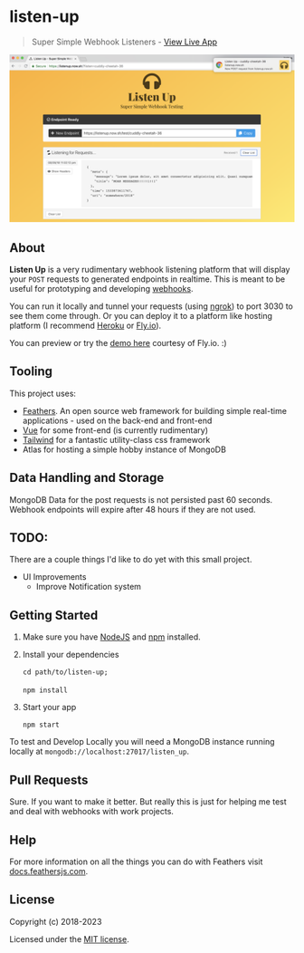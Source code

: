 # listen-up

> Super Simple Webhook Listeners - [View Live App](https://heylistenup.app/)

![Listen Up Screenshot](listen-up.png)

## About

**Listen Up** is a very rudimentary webhook listening platform that will display your `POST` requests to generated endpoints in realtime. This is meant to be useful for prototyping and developing [webhooks](https://en.wikipedia.org/wiki/Webhook).

You can run it locally and tunnel your requests (using [ngrok](https://ngrok.com/)) to port 3030 to see them come through. Or you can deploy it to a platform like hosting platform (I recommend [Heroku](https://heroku.com) or [Fly.io](fly.io)).

You can preview or try the [demo here](https://heylistenup.app/) courtesy of Fly.io. :)

## Tooling

This project uses:

- [Feathers](http://feathersjs.com). An open source web framework for building simple real-time applications - used on the back-end and front-end
- [Vue](https://vuejs.org) for some front-end (is currently rudimentary)
- [Tailwind](https://tailwindcss.com) for a fantastic utility-class css framework
- Atlas for hosting a simple hobby instance of MongoDB

## Data Handling and Storage

MongoDB Data for the post requests is not persisted past 60 seconds. Webhook endpoints will expire after 48 hours if they are not used.

## TODO:

There are a couple things I'd like to do yet with this small project.

- UI Improvements
  - Improve Notification system

## Getting Started

1. Make sure you have [NodeJS](https://nodejs.org/) and [npm](https://www.npmjs.com/) installed.
2. Install your dependencies

   ```
   cd path/to/listen-up;

   npm install
   ```

3. Start your app

   ```
   npm start
   ```

To test and Develop Locally you will need a MongoDB instance running locally at `mongodb://localhost:27017/listen_up`.

## Pull Requests

Sure. If you want to make it better. But really this is just for helping me test and deal with webhooks with work projects.

## Help

For more information on all the things you can do with Feathers visit [docs.feathersjs.com](http://docs.feathersjs.com).

## License

Copyright (c) 2018-2023

Licensed under the [MIT license](LICENSE).
